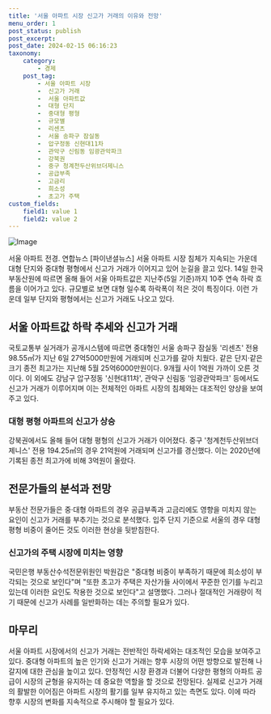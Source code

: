 ```yaml
---
title: '서울 아파트 시장 신고가 거래의 이유와 전망'
menu_order: 1
post_status: publish
post_excerpt: 
post_date: 2024-02-15 06:16:23
taxonomy:
    category:
        - 경제
    post_tag:
        - 서울 아파트 시장
        -  신고가 거래
        -  서울 아파트값
        -  대형 단지
        -  중대형 평형
        -  규모별
        -  리센츠
        -  서울 송파구 잠실동
        -  압구정동 신현대11차
        -  관악구 신림동 임광관악파크
        -  강북권
        -  중구 청계천두산위브더제니스
        -  공급부족
        -  고금리
        -  희소성
        -  초고가 주택
custom_fields:
    field1: value 1
    field2: value 2
---
```


![Image](https://imgnews.pstatic.net/image/014/2024/02/14/0005141745_001_20240214050107441.jpg?type=w647)

서울 아파트 전경. 연합뉴스 [파이낸셜뉴스] 서울 아파트 시장 침체가 지속되는 가운데 대형 단지와 중대형 평형에서 신고가 거래가 이어지고 있어 눈길을 끌고 있다. 14일 한국부동산원에 따르면 올해 들어 서울 아파트값은 지난주(5일 기준)까지 10주 연속 하락 흐름을 이어가고 있다. 규모별로 보면 대형 일수록 하락폭이 적은 것이 특징이다. 이런 가운데 일부 단지와 평형에서는 신고가 거래도 나오고 있다.
## 서울 아파트값 하락 추세와 신고가 거래
국토교통부 실거래가 공개시스템에 따르면 중대형인 서울 송파구 잠실동 '리센츠' 전용 98.55㎡가 지난 6일 27억5000만원에 거래되며 신고가를 갈아 치웠다. 같은 단지·같은 크기 종전 최고가는 지난해 5월 25억6000만원이다. 9개월 사이 1억원 가까이 오른 것이다. 이 외에도 강남구 압구정동 '신현대11차', 관악구 신림동 '임광관악파크' 등에서도 신고가 거래가 이루어지며 이는 전체적인 아파트 시장의 침체와는 대조적인 양상을 보여주고 있다.
### 대형 평형 아파트의 신고가 상승
강북권에서도 올해 들어 대형 평형의 신고가 거래가 이어졌다. 중구 '청계천두산위브더제니스' 전용 194.25㎡의 경우 21억원에 거래되며 신고가를 경신했다. 이는 2020년에 기록된 종전 최고가에 비해 3억원이 올랐다.
## 전문가들의 분석과 전망
부동산 전문가들은 중·대형 아파트의 경우 공급부족과 고금리에도 영향을 미치지 않는 요인이 신고가 거래를 부추기는 것으로 분석했다. 입주 단지 기준으로 서울의 경우 대형 평형 비중이 줄어든 것도 이러한 현상을 뒷받침한다.
### 신고가의 주택 시장에 미치는 영향
국민은행 부동산수석전문위원인 박원갑은 "중대형 비중이 부족하기 때문에 희소성이 부각되는 것으로 보인다"며 "또한 초고가 주택은 자산가들 사이에서 꾸준한 인기를 누리고 있는데 이러한 요인도 작용한 것으로 보인다"고 설명했다. 그러나 절대적인 거래량이 적기 때문에 신고가 사례를 일반화하는 데는 주의할 필요가 있다.
## 마무리
서울 아파트 시장에서의 신고가 거래는 전반적인 하락세와는 대조적인 모습을 보여주고 있다. 중대형 아파트의 높은 인기와 신고가 거래는 향후 시장의 어떤 방향으로 발전해 나갈지에 대한 관심을 높이고 있다. 안정적인 시장 환경과 더불어 다양한 평형의 아파트 공급이 시장의 균형을 유지하는 데 중요한 역할을 할 것으로 전망된다. 실제로 신고가 거래의 활발한 이어짐은 아파트 시장의 활기를 일부 유지하고 있는 측면도 있다. 이에 따라 향후 시장의 변화를 지속적으로 주시해야 할 필요가 있다.
